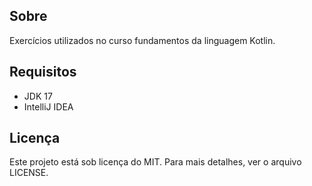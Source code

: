 ## Sobre
Exercícios utilizados no curso fundamentos da linguagem Kotlin.

## Requisitos
* JDK 17
* IntelliJ IDEA

## Licença
Este projeto está sob licença do MIT. Para mais detalhes, ver o arquivo LICENSE.
